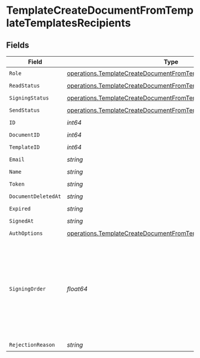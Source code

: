 # TemplateCreateDocumentFromTemplateTemplatesRecipients


## Fields

| Field                                                                                                                                                  | Type                                                                                                                                                   | Required                                                                                                                                               | Description                                                                                                                                            |
| ------------------------------------------------------------------------------------------------------------------------------------------------------ | ------------------------------------------------------------------------------------------------------------------------------------------------------ | ------------------------------------------------------------------------------------------------------------------------------------------------------ | ------------------------------------------------------------------------------------------------------------------------------------------------------ |
| `Role`                                                                                                                                                 | [operations.TemplateCreateDocumentFromTemplateRole](../../models/operations/templatecreatedocumentfromtemplaterole.md)                                 | :heavy_check_mark:                                                                                                                                     | N/A                                                                                                                                                    |
| `ReadStatus`                                                                                                                                           | [operations.TemplateCreateDocumentFromTemplateReadStatus](../../models/operations/templatecreatedocumentfromtemplatereadstatus.md)                     | :heavy_check_mark:                                                                                                                                     | N/A                                                                                                                                                    |
| `SigningStatus`                                                                                                                                        | [operations.TemplateCreateDocumentFromTemplateSigningStatus](../../models/operations/templatecreatedocumentfromtemplatesigningstatus.md)               | :heavy_check_mark:                                                                                                                                     | N/A                                                                                                                                                    |
| `SendStatus`                                                                                                                                           | [operations.TemplateCreateDocumentFromTemplateSendStatus](../../models/operations/templatecreatedocumentfromtemplatesendstatus.md)                     | :heavy_check_mark:                                                                                                                                     | N/A                                                                                                                                                    |
| `ID`                                                                                                                                                   | *int64*                                                                                                                                                | :heavy_check_mark:                                                                                                                                     | N/A                                                                                                                                                    |
| `DocumentID`                                                                                                                                           | *int64*                                                                                                                                                | :heavy_check_mark:                                                                                                                                     | N/A                                                                                                                                                    |
| `TemplateID`                                                                                                                                           | *int64*                                                                                                                                                | :heavy_check_mark:                                                                                                                                     | N/A                                                                                                                                                    |
| `Email`                                                                                                                                                | *string*                                                                                                                                               | :heavy_check_mark:                                                                                                                                     | N/A                                                                                                                                                    |
| `Name`                                                                                                                                                 | *string*                                                                                                                                               | :heavy_check_mark:                                                                                                                                     | N/A                                                                                                                                                    |
| `Token`                                                                                                                                                | *string*                                                                                                                                               | :heavy_check_mark:                                                                                                                                     | N/A                                                                                                                                                    |
| `DocumentDeletedAt`                                                                                                                                    | *string*                                                                                                                                               | :heavy_check_mark:                                                                                                                                     | N/A                                                                                                                                                    |
| `Expired`                                                                                                                                              | *string*                                                                                                                                               | :heavy_check_mark:                                                                                                                                     | N/A                                                                                                                                                    |
| `SignedAt`                                                                                                                                             | *string*                                                                                                                                               | :heavy_check_mark:                                                                                                                                     | N/A                                                                                                                                                    |
| `AuthOptions`                                                                                                                                          | [operations.TemplateCreateDocumentFromTemplateTemplatesAuthOptions](../../models/operations/templatecreatedocumentfromtemplatetemplatesauthoptions.md) | :heavy_check_mark:                                                                                                                                     | N/A                                                                                                                                                    |
| `SigningOrder`                                                                                                                                         | *float64*                                                                                                                                              | :heavy_check_mark:                                                                                                                                     | The order in which the recipient should sign the document. Only works if the document is set to sequential signing.                                    |
| `RejectionReason`                                                                                                                                      | *string*                                                                                                                                               | :heavy_check_mark:                                                                                                                                     | N/A                                                                                                                                                    |